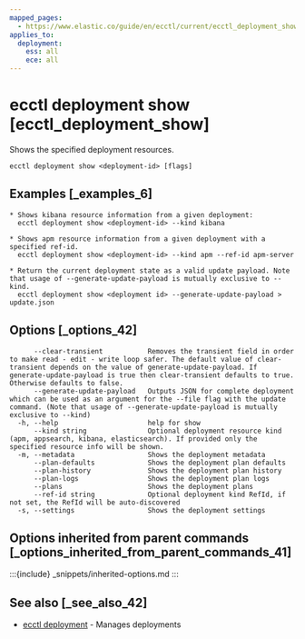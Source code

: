 ```yaml
---
mapped_pages:
  - https://www.elastic.co/guide/en/ecctl/current/ecctl_deployment_show.html
applies_to:
  deployment:
    ess: all
    ece: all
---
```


# ecctl deployment show [ecctl_deployment_show]

Shows the specified deployment resources.

```
ecctl deployment show <deployment-id> [flags]
```


## Examples [_examples_6]

```
* Shows kibana resource information from a given deployment:
  ecctl deployment show <deployment-id> --kind kibana

* Shows apm resource information from a given deployment with a specified ref-id.
  ecctl deployment show <deployment-id> --kind apm --ref-id apm-server

* Return the current deployment state as a valid update payload. Note that usage of --generate-update-payload is mutually exclusive to --kind.
  ecctl deployment show <deployment id> --generate-update-payload > update.json
```


## Options [_options_42]

```
      --clear-transient           Removes the transient field in order to make read - edit - write loop safer. The default value of clear-transient depends on the value of generate-update-payload. If generate-update-payload is true then clear-transient defaults to true. Otherwise defaults to false.
      --generate-update-payload   Outputs JSON for complete deployment which can be used as an argument for the --file flag with the update command. (Note that usage of --generate-update-payload is mutually exclusive to --kind)
  -h, --help                      help for show
      --kind string               Optional deployment resource kind (apm, appsearch, kibana, elasticsearch). If provided only the specified resource info will be shown.
  -m, --metadata                  Shows the deployment metadata
      --plan-defaults             Shows the deployment plan defaults
      --plan-history              Shows the deployment plan history
      --plan-logs                 Shows the deployment plan logs
      --plans                     Shows the deployment plans
      --ref-id string             Optional deployment kind RefId, if not set, the RefId will be auto-discovered
  -s, --settings                  Shows the deployment settings
```


## Options inherited from parent commands [_options_inherited_from_parent_commands_41]

:::{include} _snippets/inherited-options.md
:::


## See also [_see_also_42]

* [ecctl deployment](/reference/ecctl_deployment.md)	 - Manages deployments

